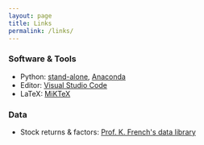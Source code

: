 ```yaml
---
layout: page
title: Links
permalink: /links/
---
```


### Software & Tools
* Python: [stand-alone](https://www.python.org/downloads/), [Anaconda](https://www.anaconda.com/products/individual#Downloads)
* Editor: [Visual Studio Code](https://code.visualstudio.com/)
* LaTeX: [MiKTeX](https://miktex.org/download)

### Data
* Stock returns & factors: [Prof. K. French's data library](https://mba.tuck.dartmouth.edu/pages/faculty/ken.french/data_library.html)
